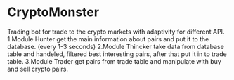 # CryptoMonster
Trading bot for trade to the crypto markets with adaptivity for different API.
1.Module Hunter get the main information about pairs and put it to the database. (every 1-3 seconds)
2.Module Thincker take data from database table and handeled, filtered best interesting pairs, after that put it in to trade table.
3.Module Trader get pairs from trade table and manipulate with buy and sell crypto pairs.
